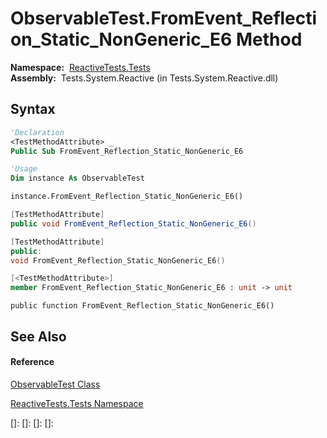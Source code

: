 # ObservableTest.FromEvent\_Reflection\_Static\_NonGeneric\_E6 Method

**Namespace:**  [ReactiveTests.Tests](ReactiveTests.Tests\ReactiveTests.Tests.md)  
**Assembly:**  Tests.System.Reactive (in Tests.System.Reactive.dll)

## Syntax

```vb
'Declaration
<TestMethodAttribute> _
Public Sub FromEvent_Reflection_Static_NonGeneric_E6
```

```vb
'Usage
Dim instance As ObservableTest

instance.FromEvent_Reflection_Static_NonGeneric_E6()
```

```csharp
[TestMethodAttribute]
public void FromEvent_Reflection_Static_NonGeneric_E6()
```

```c++
[TestMethodAttribute]
public:
void FromEvent_Reflection_Static_NonGeneric_E6()
```

```fsharp
[<TestMethodAttribute>]
member FromEvent_Reflection_Static_NonGeneric_E6 : unit -> unit 
```

```jscript
public function FromEvent_Reflection_Static_NonGeneric_E6()
```

## See Also

#### Reference

[ObservableTest Class](ObservableTest\ObservableTest.md)

[ReactiveTests.Tests Namespace](ReactiveTests.Tests\ReactiveTests.Tests.md)

[]: 
[]: 
[]: 
[]: 
